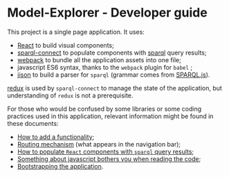 # Model-Explorer - Developer guide

This project is a single page application. It uses:
-  [React](https://github.com/facebook/react) to build visual components;
- [sparql-connect](https://github.com/noknot/sparql-connect) to populate components with [sparql](https://www.w3.org/TR/rdf-sparql-query/) query results;
- [webpack](https://webpack.github.io/) to bundle all the application assets into one file;
- javascript ES6 syntax, thanks to the `webpack` plugin for `babel` ;
- [jison](http://zaa.ch/jison/) to build a parser for `sparql` (grammar comes from [SPARQL.js](https://github.com/RubenVerborgh/SPARQL.js)).

[redux](https://github.com/reactjs/redux) is used by `sparql-connect` to manage the state of the application, but understanding of `redux` is not a prerequisite.

For those who would be confused by some libraries or some coding practices used in this application, relevant information might be found in these documents:

- [How to add a functionality](./add-functionality.md);
- [Routing mechanism](./routes.md) (what appears in the navigation bar);
- [How to populate `React` components with `sparql` query results](./sparql.md);
- [Something about javascript bothers you when reading the code](./javascript.md);
- [Bootstrapping the application](./bootstrapping.md).
